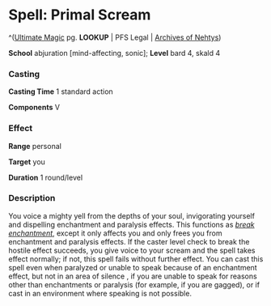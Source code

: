 # Spell: Primal Scream

^([Ultimate Magic][ss-primal-scream] pg. **LOOKUP** | PFS Legal | [Archives of Nehtys][sn-primal-scream])

**School** abjuration [mind-affecting, sonic]; **Level** bard 4, skald 4

### Casting

**Casting Time** 1 standard action  

**Components** V

### Effect

**Range** personal  

**Target** you  

**Duration** 1 round/level

### Description

You voice a mighty yell from the depths of your soul, invigorating yourself and dispelling enchantment and paralysis effects. This functions as _[break enchantment]_, except it only affects you and only frees you from enchantment and paralysis effects. If the caster level check to break the hostile effect succeeds, you give voice to your scream and the spell takes effect normally; if not, this spell fails without further effect. You can cast this spell even when paralyzed or unable to speak because of an enchantment effect, but not in an area of silence , if you are unable to speak for reasons other than enchantments or paralysis (for example, if you are gagged), or if cast in an environment where speaking is not possible.

[ss-primal-scream]: http://paizo.com/pathfinderRPG/v57
[sn-primal-scream]: http://www.archivesofnethys.com/SpellDisplay.aspx?ItemName=Primal%20Scream
[break enchantment]: http://www.archivesofnethys.com/SpellDisplay.aspx?ItemName=break%20enchantment